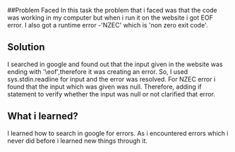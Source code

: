 ##Problem Faced
In this task the problem that i faced was that the code was working in my computer but when i run it on the website i got EOF error.
I also got a runtime error -'NZEC' which is 'non zero exit code'.

## Solution
I searched in google and found out that the input given in the website was ending with '\eof',therefore it was creating an error.
So, I used sys.stdin.readline for input and the error was resolved.
For NZEC error i found that the input which was given was null. Therefore, adding if statement to verify whether the input was null or not clarified that error.

## What i learned?
I learned how to search in google for errors.
As i encountered errors which i never did before i learned new things through it. 